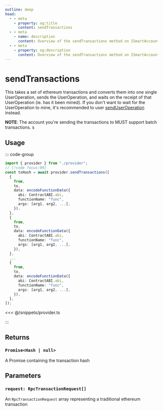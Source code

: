 ```yaml
---
outline: deep
head:
  - - meta
    - property: og:title
      content: sendTransactions
  - - meta
    - name: description
      content: Overview of the sendTransactions method on ISmartAccountProvider
  - - meta
    - property: og:description
      content: Overview of the sendTransactions method on ISmartAccountProvider
---
```


# sendTransactions

This takes a set of ethereum transactions and converts them into one single UserOperation, sends the UserOperation, and waits on the receipt of that UserOperation (ie. has it been mined). If you don't want to wait for the UserOperation to mine, it's recommended to user [sendUserOperation](./sendUserOperation) instead.

**NOTE**: The account you're sending the transactions _to_ MUST support batch transactions.
s

## Usage

::: code-group

```ts [example.ts]
import { provider } from "./provider";
// [!code focus:99]
const txHash = await provider.sendTransactions([
  {
    from,
    to,
    data: encodeFunctionData({
      abi: ContractABI.abi,
      functionName: "func",
      args: [arg1, arg2, ...],
    }),
  },
  {
    from,
    to,
    data: encodeFunctionData({
      abi: ContractABI.abi,
      functionName: "func",
      args: [arg1, arg2, ...],
    }),
  },
  ...
  {
    from,
    to,
    data: encodeFunctionData({
      abi: ContractABI.abi,
      functionName: "func",
      args: [arg1, arg2, ...],
    }),
  },
]);
```

<<< @/snippets/provider.ts

:::

## Returns

### `Promise<Hash | null>`

A Promise containing the transaction hash

## Parameters

### `request: RpcTransactionRequest[]`

An `RpcTransactionRequest` array representing a traditional ethereum transaction
